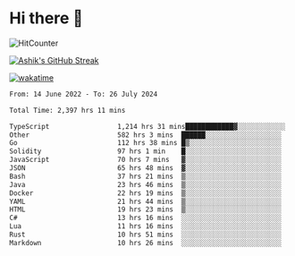 # Hi there 👋

![HitCounter](https://hits.seeyoufarm.com/api/count/incr/badge.svg?url=https%3A%2F%2Fgithub.com%2Fashrhmn1212%2Fhit-counter)

<!-- ![Contribution Graph](https://github-readme-activity-graph.cyclic.app/graph?username=ashrhmn) -->


<!-- [![Top Langs](https://github-readme-stats.vercel.app/api/top-langs/?username=ashrhmn&layout=compact&theme=synthwave&langs_count=10&card_width=445)](https://github.com/anuraghazra/github-readme-stats) -->

[![Ashik's GitHub Streak](https://github-readme-streak-stats.herokuapp.com/?user=ashrhmn&theme=blood&fire=DD7F1C&background=151515&dates=9f9f9f&border=DD2727)](https://git.io/streak-stats)

<!-- ![Ashik's GitHub stats](https://github-readme-stats.vercel.app/api/?username=ashrhmn&show_icons=true&title_color=fff&icon_color=79ff97&text_color=9f9f9f&bg_color=151515) -->

[![wakatime](https://wakatime.com/badge/user/3df86613-ba63-4631-8e65-0ff18e7becad.svg)](https://wakatime.com/@3df86613-ba63-4631-8e65-0ff18e7becad)

<!--START_SECTION:waka-->

```txt
From: 14 June 2022 - To: 26 July 2024

Total Time: 2,397 hrs 11 mins

TypeScript                 1,214 hrs 31 mins████████████▓░░░░░░░░░░░░   50.66 %
Other                      582 hrs 3 mins  ██████░░░░░░░░░░░░░░░░░░░   24.28 %
Go                         112 hrs 38 mins █▒░░░░░░░░░░░░░░░░░░░░░░░   04.70 %
Solidity                   97 hrs 1 min    █░░░░░░░░░░░░░░░░░░░░░░░░   04.05 %
JavaScript                 70 hrs 7 mins   ▓░░░░░░░░░░░░░░░░░░░░░░░░   02.93 %
JSON                       65 hrs 48 mins  ▓░░░░░░░░░░░░░░░░░░░░░░░░   02.74 %
Bash                       37 hrs 21 mins  ▒░░░░░░░░░░░░░░░░░░░░░░░░   01.56 %
Java                       23 hrs 46 mins  ▒░░░░░░░░░░░░░░░░░░░░░░░░   00.99 %
Docker                     22 hrs 19 mins  ▒░░░░░░░░░░░░░░░░░░░░░░░░   00.93 %
YAML                       21 hrs 44 mins  ▒░░░░░░░░░░░░░░░░░░░░░░░░   00.91 %
HTML                       19 hrs 23 mins  ▒░░░░░░░░░░░░░░░░░░░░░░░░   00.81 %
C#                         13 hrs 16 mins  ░░░░░░░░░░░░░░░░░░░░░░░░░   00.55 %
Lua                        11 hrs 16 mins  ░░░░░░░░░░░░░░░░░░░░░░░░░   00.47 %
Rust                       10 hrs 51 mins  ░░░░░░░░░░░░░░░░░░░░░░░░░   00.45 %
Markdown                   10 hrs 26 mins  ░░░░░░░░░░░░░░░░░░░░░░░░░   00.44 %
```

<!--END_SECTION:waka-->


<!--### Most Used Languages
<img src="https://wakatime.com/share/@ashrhmn/24ecb986-5bf8-4607-af7f-0aab08908d8c.png" />

### Favourite Tools
<img src="https://wakatime.com/share/@ashrhmn/f4e08015-f3bc-460a-9228-95a3ba11c604.png" />-->
